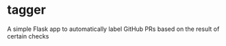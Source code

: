 # tagger
A simple Flask app to automatically label GitHub PRs based on the result of certain checks
